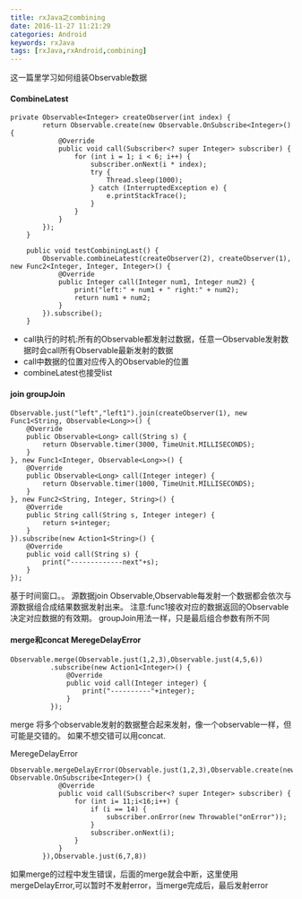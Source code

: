 ```yaml
---
title: rxJava之combining
date: 2016-11-27 11:21:29
categories: Android
keywords: rxJava
tags: [rxJava,rxAndroid,combining]
---
```

这一篇里学习如何组装Observable数据
<!--more-->

#### CombineLatest
```
private Observable<Integer> createObserver(int index) {
        return Observable.create(new Observable.OnSubscribe<Integer>() {
            @Override
            public void call(Subscriber<? super Integer> subscriber) {
                for (int i = 1; i < 6; i++) {
                    subscriber.onNext(i * index);
                    try {
                        Thread.sleep(1000);
                    } catch (InterruptedException e) {
                        e.printStackTrace();
                    }
                }
            }
        });
    }

    public void testCombiningLast() {
        Observable.combineLatest(createObserver(2), createObserver(1), new Func2<Integer, Integer, Integer>() {
            @Override
            public Integer call(Integer num1, Integer num2) {
                print("left:" + num1 + " right:" + num2);
                return num1 + num2;
            }
        }).subscribe();
    }
```
- call执行的时机:所有的Observable都发射过数据，任意一Observable发射数据时会call所有Observable最新发射的数据
- call中数据的位置对应传入的Observable的位置
- combineLatest也接受list<Observable>

#### join groupJoin
```
Observable.just("left","left1").join(createObserver(1), new Func1<String, Observable<Long>>() {
    @Override
    public Observable<Long> call(String s) {
        return Observable.timer(3000, TimeUnit.MILLISECONDS);
    }
}, new Func1<Integer, Observable<Long>>() {
    @Override
    public Observable<Long> call(Integer integer) {
        return Observable.timer(1000, TimeUnit.MILLISECONDS);
    }
}, new Func2<String, Integer, String>() {
    @Override
    public String call(String s, Integer integer) {
        return s+integer;
    }
}).subscribe(new Action1<String>() {
    @Override
    public void call(String s) {
        print("-------------next"+s);
    }
});
```
基于时间窗口。。
源数据join Observable,Observable每发射一个数据都会依次与源数据组合成结果数据发射出来。
注意:func1接收对应的数据返回的Observable决定对应数据的有效期。
groupJoin用法一样，只是最后组合参数有所不同

#### merge和concat MeregeDelayError
```
Observable.merge(Observable.just(1,2,3),Observable.just(4,5,6))
          .subscribe(new Action1<Integer>() {
              @Override
              public void call(Integer integer) {
                  print("----------"+integer);
              }
          });
```
merge 将多个observable发射的数据整合起来发射，像一个observable一样，但可能是交错的。
如果不想交错可以用concat.

MeregeDelayError
```
Observable.mergeDelayError(Observable.just(1,2,3),Observable.create(new Observable.OnSubscribe<Integer>() {
            @Override
            public void call(Subscriber<? super Integer> subscriber) {
                for (int i= 11;i<16;i++) {
                    if (i == 14) {
                        subscriber.onError(new Throwable("onError"));
                    }
                    subscriber.onNext(i);
                }
            }
        }),Observable.just(6,7,8))
```
如果merge的过程中发生错误，后面的merge就会中断，这里使用mergeDelayError,可以暂时不发射error，当merge完成后，最后发射error
